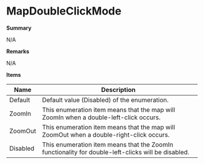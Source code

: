 # MapDoubleClickMode

**Summary**

N/A

**Remarks**

N/A

**Items**

|Name|Description|
|---|---|
|Default|Default value (Disabled) of the enumeration.|
|ZoomIn|This enumeration item means that the map will ZoomIn when a double-left-click occurs.|
|ZoomOut|This enumeration item means that the map will ZoomOut when a double-right-click occurs.|
|Disabled|This enumeration item means that the ZoomIn functionality for double-left-clicks will be disabled.|

